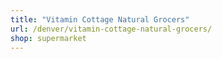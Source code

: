 ```yaml
---
title: "Vitamin Cottage Natural Grocers"
url: /denver/vitamin-cottage-natural-grocers/
shop: supermarket
---
```


